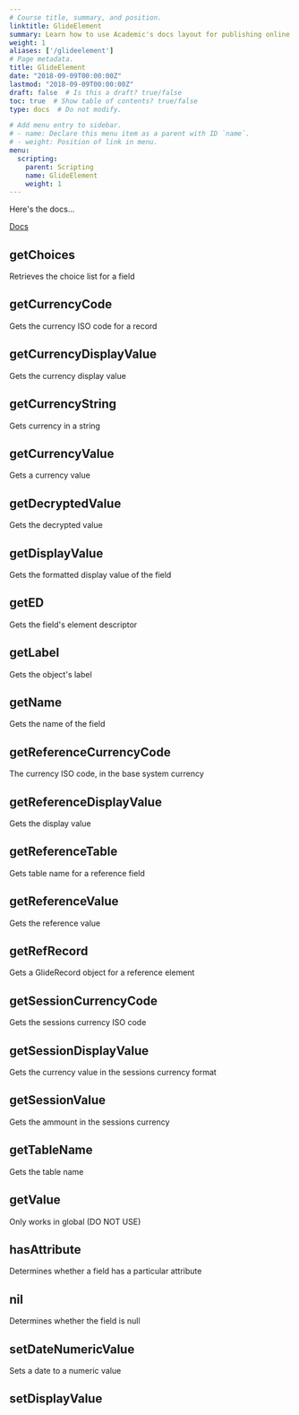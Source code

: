 ```yaml
---
# Course title, summary, and position.
linktitle: GlideElement
summary: Learn how to use Academic's docs layout for publishing online courses, software documentation, and tutorials.
weight: 1
aliases: ['/glideelement']
# Page metadata.
title: GlideElement
date: "2018-09-09T00:00:00Z"
lastmod: "2018-09-09T00:00:00Z"
draft: false  # Is this a draft? true/false
toc: true  # Show table of contents? true/false
type: docs  # Do not modify.

# Add menu entry to sidebar.
# - name: Declare this menu item as a parent with ID `name`.
# - weight: Position of link in menu.
menu:
  scripting:
    parent: Scripting
    name: GlideElement
    weight: 1
---
```


Here's the docs...

[Docs](https://docs.servicenow.com/bundle/kingston-application-development/page/app-store/dev_portal/API_reference/glideElement/concept/c_GlideElementScopedAPI.html)

## getChoices

Retrieves the choice list for a field

## getCurrencyCode

Gets the currency ISO code for a record

## getCurrencyDisplayValue

Gets the currency display value

## getCurrencyString

Gets currency in a string

## getCurrencyValue

Gets a currency value

## getDecryptedValue

Gets the decrypted value

## getDisplayValue

Gets the formatted display value of the field

## getED

Gets the field's element descriptor

## getLabel

Gets the object's label

## getName

Gets the name of the field

## getReferenceCurrencyCode

The currency ISO code, in the base system currency

## getReferenceDisplayValue

Gets the display value

## getReferenceTable

Gets table name for a reference field

## getReferenceValue

Gets the reference value

## getRefRecord

Gets a GlideRecord object for a reference element

## getSessionCurrencyCode

Gets the sessions currency ISO code

## getSessionDisplayValue

Gets the currency value in the sessions currency format

## getSessionValue

Gets the ammount in the sessions currency

## getTableName

Gets the table name

## getValue

Only works in global (DO NOT USE)

## hasAttribute

Determines whether a field has a particular attribute

## nil

Determines whether the field is null

## setDateNumericValue

Sets a date to a numeric value

## setDisplayValue
